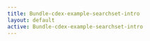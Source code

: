 ```yaml
---
title: Bundle-cdex-example-searchset-intro
layout: default
active: Bundle-cdex-example-searchset-intro
---
```


